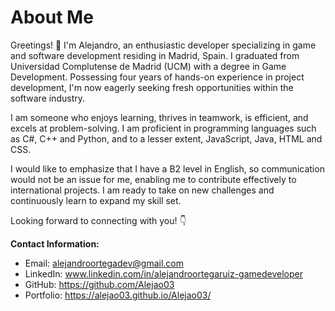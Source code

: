 # About Me

Greetings! 👋 I'm Alejandro, an enthusiastic developer specializing in game and software development residing in Madrid, Spain. I graduated from Universidad Complutense de Madrid (UCM) with a degree in Game Development. Possessing four years of hands-on experience in project development, I'm now eagerly seeking fresh opportunities within the software industry.

I am someone who enjoys learning, thrives in teamwork, is efficient, and excels at problem-solving. 
I am proficient in programming languages such as C#, C++ and Python, and to a lesser extent, JavaScript, Java, HTML and CSS.

I would like to emphasize that I have a B2 level in English, so communication would not be an issue for me, enabling me to contribute effectively to international projects.
I am ready to take on new challenges and continuously learn to expand my skill set.

Looking forward to connecting with you! 👇

**Contact Information:**
- Email: alejandroortegadev@gmail.com
- LinkedIn: www.linkedin.com/in/alejandroortegaruiz-gamedeveloper
- GitHub: https://github.com/Alejao03
- Portfolio: https://alejao03.github.io/Alejao03/
